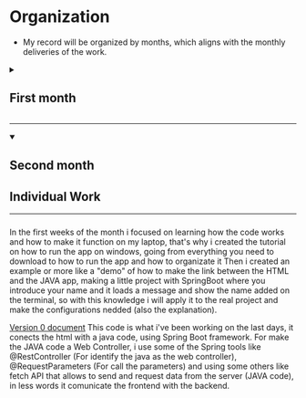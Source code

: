 # Organization
* My record will be organized by months, which aligns with the monthly deliveries of the work.
<details> <summary><h2>First month</h2></summary>
  
## About the meetings
---
  For the firs month we had some meetings in which we talked about things the project's needs, with a brainstorm session we completed the requirements done, talking about the functional and non functional requirements, for my part i gave ideas for the final requirements.
  Due to our personal schedules with other classes we couldn't work much during the meetings, so we only shared some ideas, organized our work system and gathered a bit of information.
  
## About the individual work
---
  For this submission i contributed doing some refinements to the repository, ensuring everythings was in its place and adding the links to the main files.
  Then i helped with the script, making it simple but full of the information it needed, fixing the gramar and then translating it into English, because we decided to do our video in English.
  Then i edited the video, uploaded it to youtube and putting the link on the main page.
  And finally i made the Class Diagram together with my partner Omar Chim.</details>

--- 


<details open> <summary><h2>Second month</h2></summary>
  
  ## Individual Work
  --- 
  ###  
  In the first weeks of the month i focused on learning how the code works and how to make it function on my laptop, that's why i created the tutorial on how to run the app on windows, going from everything you need to download to how to run the app and how to organizate it
  Then i created an example or more like a "demo" of how to make the link between the HTML and the JAVA app, making a little project with SpringBoot where you introduce your name and it loads a message and show the name added on the terminal, so with this knowledge i will apply it to the real project and make the configurations nedded (also the explanation).
  
  [Version 0 document](Important/Bitácora/BraulioTelloMancilla/version_0) This code is what i've been working on the last days, it conects the html with a java code, using Spring Boot framework.
  For make the JAVA code a Web Controller, i use some of the Spring tools like @RestController (For identify the java as the web controller), @RequestParameters (For call the parameters) and using some others like fetch API that allows to send and request data from the server (JAVA code), in less words it comunicate the frontend with the backend.
</details>
